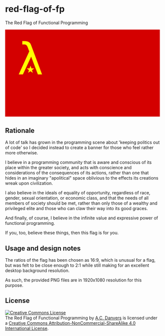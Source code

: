 # red-flag-of-fp
The Red Flag of Functional Programming

<img src="https://raw.githubusercontent.com/jarcane/red-flag-of-fp/master/lambda-star-red-flag.png" width="600">

## Rationale

A lot of talk has grown in the programming scene about 'keeping politics out of code' so I decided instead to create a banner for those who feel rather more otherwise. 

I believe in a programming community that is aware and conscious of its place within the greater society, and acts with conscience and considerations of the consequences of its actions, rather than one that hides in an imaginary "apolitical" space oblivious to the effects its creations wreak upon civilization.

I also believe in the ideals of equality of opportunity, regardless of race, gender, sexual orientation, or economic class, and that the needs of all members of society should be met, rather than only those of a wealthy and privileged elite and those who can claw their way into its good graces.

And finally, of course, I believe in the infinite value and expressive power of functional programming.

If you, too, believe these things, then this flag is for you.

## Usage and design notes

The ratios of the flag has been chosen as 16:9, which is unusual for a flag, but was felt to be close enough to 2:1 while still making for an excellent desktop background resolution.

As such, the provided PNG files are in 1920x1080 resolution for this purpose.

## License

<a rel="license" href="http://creativecommons.org/licenses/by-nc-sa/4.0/"><img alt="Creative Commons License" style="border-width:0" src="https://i.creativecommons.org/l/by-nc-sa/4.0/88x31.png" /></a><br /><span xmlns:dct="http://purl.org/dc/terms/" href="http://purl.org/dc/dcmitype/StillImage" property="dct:title" rel="dct:type">The Red Flag of Functional Programming</span> by <a xmlns:cc="http://creativecommons.org/ns#" href="https://github.com/jarcane/red-flag-of-fp/" property="cc:attributionName" rel="cc:attributionURL">A.C. Danvers</a> is licensed under a <a rel="license" href="http://creativecommons.org/licenses/by-nc-sa/4.0/">Creative Commons Attribution-NonCommercial-ShareAlike 4.0 International License</a>.
